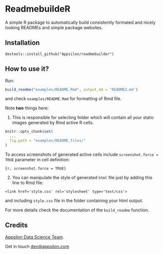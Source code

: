 ReadmebuildeR
=============

A simple R package to automatically build consistently formated and nicely looking READMEs and simple package websites.

## Installation

```
devtools::install_github("Appsilon/readmebuilder")
```

## How to use it?

Run:

```r
build_readme("examples/README.Rmd", output_md = 'README2.md')
```

and check `examples/README.Rmd` for formatting of Rmd file.

Note **two** things here:

1. This is responsible for selecting folder which will contain all your static images generated by Rmd active R cells.

```r
knitr::opts_chunk$set(
  ...
  fig.path = "examples/README_files/"
)
```

To access screenshots of generated active cells include `screenshot.force = TRUE` parameter in cell definition:

```
{r, screenshot.force = TRUE}
```

2. You can manipulate the style of generated `html` file just by adding this line to Rmd file:

```
<link href='style.css' rel='stylesheet' type='text/css'>
```

and including `style.css` file in the folder containing your html output.


For more details check the documentation of the `build_readme` function.

## Credits

[Appsilon Data Science Team](http://appsilon.com).

Get in touch [dev@appsilon.com](dev@appsilon.com)
